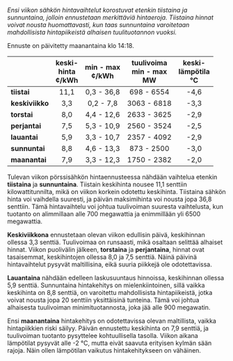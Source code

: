 *Ensi viikon sähkön hintavaihtelut korostuvat etenkin tiistaina ja sunnuntaina, jolloin ennustetaan merkittäviä hintaeroja. Tiistaina hinnat voivat nousta huomattavasti, kun taas sunnuntaina varoitetaan mahdollisista hintapiikeistä alhaisen tuulituotannon vuoksi.*

Ennuste on päivitetty maanantaina klo 14:18.

|   | keski-<br>hinta<br>¢/kWh | min - max<br>¢/kWh | tuulivoima<br>min - max<br>MW | keski-<br>lämpötila<br>°C |
|:-------------|:----------------:|:----------------:|:-------------:|:-------------:|
| **tiistai**  | 11,1             | 0,3 - 36,8       | 698 - 6554    | -4,6          |
| **keskiviikko** | 3,3             | 0,2 - 7,8        | 3063 - 6818   | -3,3          |
| **torstai**  | 8,0             | 4,4 - 12,6       | 2633 - 3625   | -2,9          |
| **perjantai** | 7,5             | 5,3 - 10,9       | 2560 - 3524   | -2,5          |
| **lauantai** | 5,9             | 3,3 - 10,7       | 2357 - 4092   | -2,9          |
| **sunnuntai** | 8,8             | 4,6 - 13,3       | 873 - 2500    | -3,0          |
| **maanantai** | 7,9             | 3,3 - 12,3       | 1750 - 2382   | -2,0          |

Tulevan viikon pörssisähkön hintaennusteessa nähdään vaihtelua etenkin **tiistaina** ja **sunnuntaina**. Tiistain keskihinta nousee 11,1 senttiin kilowattitunnilta, mikä on viikon korkein odotettu keskihinta. Tiistaina sähkön hinta voi vaihdella suuresti, ja päivän maksimihinta voi nousta jopa 36,8 senttiin. Tämä hintavaihtelu voi johtua tuulivoiman suuresta vaihtelusta, kun tuotanto on alimmillaan alle 700 megawattia ja enimmillään yli 6500 megawattia.

**Keskiviikkona** ennustetaan olevan viikon edullisin päivä, keskihinnan ollessa 3,3 senttiä. Tuulivoimaa on runsaasti, mikä osaltaan selittää alhaiset hinnat. Viikon puolivälin jälkeen, **torstaina** ja **perjantaina**, hinnat ovat tasaisemmat, keskihintojen ollessa 8,0 ja 7,5 senttiä. Näinä päivinä hintavaihtelut pysyvät maltillisina, eikä suuria piikkejä ole odotettavissa.

**Lauantaina** nähdään edelleen laskusuuntaus hinnoissa, keskihinnan ollessa 5,9 senttiä. Sunnuntaina hintakehitys on mielenkiintoinen, sillä vaikka keskihinta on 8,8 senttiä, on varoitettu mahdollisista hintapiikeistä, jotka voivat nousta jopa 20 senttiin yksittäisinä tunteina. Tämä voi johtua alhaisesta tuulivoiman minimituotannosta, joka jää alle 900 megawatin. 

Ensi **maanantaina** hintakehitys on odotettavissa olevan maltillista, vaikka hintapiikkien riski säilyy. Päivän ennustettu keskihinta on 7,9 senttiä, ja tuulivoiman tuotanto pysyttelee kohtuullisella tasolla. Viikon aikana lämpötilat pysyvät alle -2 °C, mutta eivät saavuta erityisen kylmän sään rajoja. Näin ollen lämpötilan vaikutus hintakehitykseen on vähäinen.
